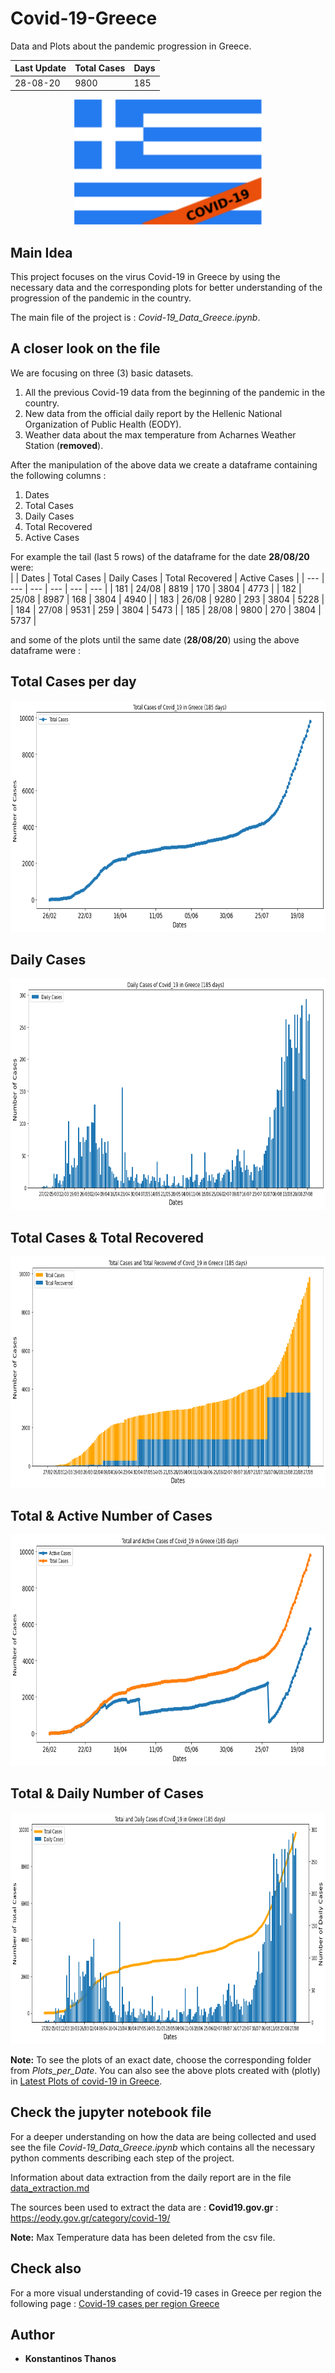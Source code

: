 # Covid-19-Greece
Data and Plots about the pandemic progression in Greece. 

| Last Update | Total Cases | Days |
|     ---     |     ---     |  --- |
|  28-08-20   |     9800    |  185 |

<p align="center">
  <img width="300" height="200" src="imgs/flag.png">
</p>

## Main Idea
This project focuses on the virus Covid-19 in Greece by using the necessary data and the corresponding plots for better understanding of the progression of the pandemic in the country.

The main file of the project is : *Covid-19_Data_Greece.ipynb*.  

## A closer look on the file

We are focusing on three (3) basic datasets.

1. All the previous Covid-19 data from the beginning of the pandemic in the country.
2. New data from the official daily report by the Hellenic National Organization of Public Health (EODY).
3. Weather data about the max temperature from Acharnes Weather Station (**removed**).

After the manipulation of the above data we create a dataframe containing the following columns :

1. Dates
2. Total Cases
3. Daily Cases
4. Total Recovered
5. Active Cases

For example the tail (last 5 rows) of the dataframe for the date **28/08/20** were:  
|       |     Dates   |	Total Cases |	Daily Cases | Total Recovered | Active Cases | 
|  ---  |      ---    |     ---     |     ---    |       ---        |      ---     |
|  181  |    24/08    |    8819     |    170     |       3804       |      4773    |
|  182  |    25/08    |    8987     |    168     |       3804       |      4940    |
|  183  |    26/08    |    9280     |    293     |       3804       |      5228    |
|  184  |    27/08    |    9531     |    259     |       3804       |      5473    |
|  185  |    28/08    |    9800     |    270     |       3804       |      5737    |

and some of the plots until the same date (**28/08/20**) using the above dataframe were :
## Total Cases per day
<p align="center">
  <img width="750" height="370" src="Plots_per_Date/Plots_for_28-08-2020/TotalCases_28-08-2020.png">
</p>

## Daily Cases
<p align="center">
  <img width="750" height="370" src="Plots_per_Date/Plots_for_28-08-2020/DailyCasesBars_28-08-2020.png">
</p>

## Total Cases & Total Recovered
<p align="center">
  <img width="750" height="370" src="Plots_per_Date/Plots_for_28-08-2020/TotalCases_Recovered_28-08-2020.png">
</p>

## Total & Active Number of Cases
<p align="center">
  <img width="750" height="370" src="Plots_per_Date/Plots_for_28-08-2020/Total_ActiveCases_28-08-2020.png">
</p>

## Total & Daily Number of Cases
<p align="center">
  <img width="750" height="370" src="Plots_per_Date/Plots_for_28-08-2020/TotalDaily_28-08-2020.png">
</p>

**Note:** To see the plots of an exact date, choose the corresponding folder from *Plots_per_Date*.
You can also see the above plots created with (plotly) in [Latest Plots of covid-19 in Greece](https://kostasthanos.github.io/svg_map_cases/Data_Plots/Categories/greek_plots.html).

## Check the jupyter notebook file
For a deeper understanding on how the data are being collected and used see the file *Covid-19_Data_Greece.ipynb* which contains all the necessary python comments describing each step of the project. 

Information about data extraction from the daily report are in the file [data_extraction.md](https://github.com/kostasthanos/Covid-19-Greece/blob/master/data_extraction.md)

The sources been used to extract the data are : 
**Covid19.gov.gr** : https://eody.gov.gr/category/covid-19/

**Note:** Max Temperature data has been deleted from the csv file.

## Check also 
For a more visual understanding of covid-19 cases in Greece per region the following page : 
[Covid-19 cases per region Greece](https://kostasthanos.github.io/svg_map_cases/regions_index.html)

## Author
* **Konstantinos Thanos**
